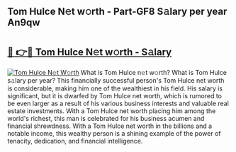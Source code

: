## Tom Hulce N𝚎t w𝚘rth - Part-GF8 S𝚊lary per year An9qw

# <h2><a href="http://gc4kpzm.nevu.top/?p=Tom+Hulce">🔗 👉🔴 Tom Hulce N𝚎t w𝚘rth - S𝚊lary</a></h2>

[![Tom Hulce N𝚎t W𝚘rth](https://i.imgur.com/Oavwk0R.jpeg)](http://gc4kpzm.nevu.top/?p=Tom+Hulce)
What is Tom Hulce n𝚎t w𝚘rth? What is Tom Hulce s𝚊lary per year?
This financially successful person's Tom Hulce net worth is considerable, making him one of the wealthiest in his field. His salary is significant, but it is dwarfed by Tom Hulce net worth, which is rumored to be even larger as a result of his various business interests and valuable real estate investments. With a Tom Hulce net worth placing him among the world's richest, this man is celebrated for his business acumen and financial shrewdness. With a Tom Hulce net worth in the billions and a notable income, this wealthy person is a shining example of the power of tenacity, dedication, and financial intelligence.
